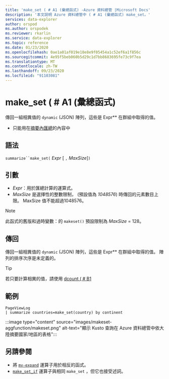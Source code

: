 ```yaml
---
title: 'make_set ( # A1 (彙總函式) -Azure 資料總管 |Microsoft Docs'
description: '本文說明 Azure 資料總管中 ( # A1 (彙總函式) make_set。'
services: data-explorer
author: orspod
ms.author: orspodek
ms.reviewer: rkarlin
ms.service: data-explorer
ms.topic: reference
ms.date: 01/23/2020
ms.openlocfilehash: 0ae1a01af019e18e8e9f05454a1c52ef6a1f856c
ms.sourcegitcommit: 4e95f5beb060b5d29c1d7bb8683695fe73c9f7ea
ms.translationtype: MT
ms.contentlocale: zh-TW
ms.lasthandoff: 09/23/2020
ms.locfileid: "91103081"
---
```

# <a name="make_set-aggregation-function"></a>make_set ( # A1 (彙總函式) 

傳回一組相異值的 `dynamic` (JSON) 陣列，這些是 Expr** 在群組中取得的值。

* 只能用在[摘要內匯總](summarizeoperator.md)的內容中

## <a name="syntax"></a>語法

`summarize``make_set(` *Expr* [ `,` *MaxSize*]`)`

## <a name="arguments"></a>引數

* *Expr*：用於匯總計算的運算式。
* *MaxSize* 是選擇性的整數限制， (預設值為 *1048576*) 時傳回的元素數目上限。 MaxSize 值不能超過1048576。

> [!NOTE]
> 此函式的舊版和過時變數：的 `makeset()` 預設限制為 *MaxSize* = 128。

## <a name="returns"></a>傳回

傳回一組相異值的 `dynamic` (JSON) 陣列，這些是 Expr** 在群組中取得的值。
陣列的排序次序是未定義的。

> [!TIP]
> 若只要計算相異的值，請使用 [dcount ( # B1 ](dcount-aggfunction.md)

## <a name="example"></a>範例

```kusto
PageViewLog 
| summarize countries=make_set(country) by continent
```

:::image type="content" source="images/makeset-aggfunction/makeset.png" alt-text="顯示 Kusto 查詢在 Azure 資料總管中依大陸摘要國家/地區的表格":::

## <a name="see-also"></a>另請參閱

* 將 [`mv-expand`](./mvexpandoperator.md) 運算子用於相反的函式。
* [`make_set_if`](./makesetif-aggfunction.md) 運算子與相同 `make_set` ，但它也接受述詞。
